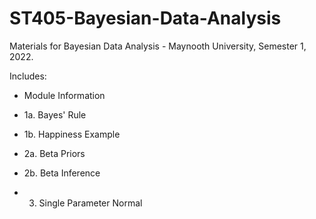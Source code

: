 # ST405-Bayesian-Data-Analysis
Materials for Bayesian Data Analysis - Maynooth University, Semester 1, 2022.

Includes:

  - Module Information

  - 1a. Bayes' Rule

  - 1b. Happiness Example
  
  - 2a. Beta Priors
  
  - 2b. Beta Inference
  
 - 3. Single Parameter Normal
